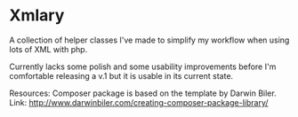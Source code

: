 # Xmlary
A collection of helper classes I've made to simplify my workflow when using lots of XML with php. 

Currently lacks some polish and some usability improvements before I'm comfortable releasing a v.1 but it is usable in its current state.

Resources: 
Composer package is based on the template by Darwin Biler.
Link: http://www.darwinbiler.com/creating-composer-package-library/